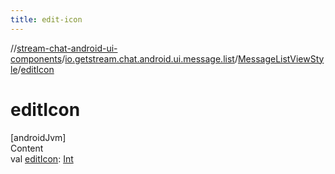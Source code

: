 ```yaml
---
title: edit-icon
---
```

//[stream-chat-android-ui-components](../../../index.md)/[io.getstream.chat.android.ui.message.list](../index.md)/[MessageListViewStyle](index.md)/[editIcon](editIcon.md)



# editIcon  
[androidJvm]  
Content  
val [editIcon](editIcon.md): [Int](https://kotlinlang.org/api/latest/jvm/stdlib/kotlin/-int/index.html)  



